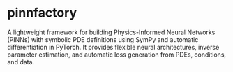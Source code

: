 # pinnfactory
A lightweight framework for building Physics-Informed Neural Networks (PINNs) with symbolic PDE definitions using SymPy and automatic differentiation in PyTorch. It provides flexible neural architectures, inverse parameter estimation, and automatic loss generation from PDEs, conditions, and data.
